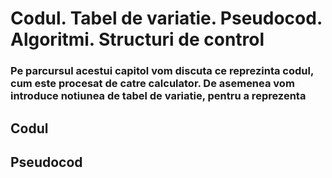 # Codul. Tabel de variatie. Pseudocod. Algoritmi. Structuri de control

### Pe parcursul acestui capitol vom discuta ce reprezinta codul, cum este procesat de catre calculator. De asemenea vom introduce notiunea de tabel de variatie, pentru a reprezenta 

## Codul


## Pseudocod

